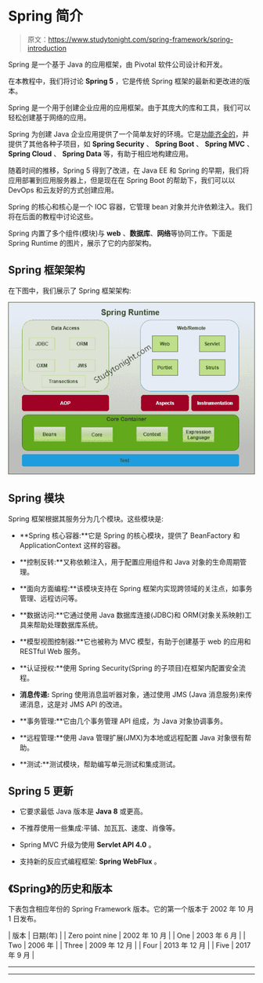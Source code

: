 # Spring 简介

> 原文：<https://www.studytonight.com/spring-framework/spring-introduction>

Spring 是一个基于 Java 的应用框架，由 Pivotal 软件公司设计和开发。

在本教程中，我们将讨论 **Spring 5** ，它是传统 Spring 框架的最新和更改进的版本。

Spring 是一个用于创建企业应用的应用框架。由于其庞大的库和工具，我们可以轻松创建基于网络的应用。

Spring 为创建 Java 企业应用提供了一个简单友好的环境。它是[功能齐全的](https://www.studytonight.com/spring-framework/spring-features)，并提供了其他各种子项目，如 **Spring Security** 、 **Spring Boot** 、 **Spring MVC** 、 **Spring Cloud** 、 **Spring Data** 等，有助于相应地构建应用。

随着时间的推移，Spring 5 得到了改进，在 Java EE 和 Spring 的早期，我们将应用部署到应用服务器上，但是现在在 Spring Boot 的帮助下，我们可以以 DevOps 和云友好的方式创建应用。

Spring 的核心和核心是一个 IOC 容器，它管理 bean 对象并允许依赖注入。我们将在后面的教程中讨论这些。

Spring 内置了多个组件(模块)与 **web** 、**数据库**、**网络**等协同工作。下面是 Spring Runtime 的图片，展示了它的内部架构。

## Spring 框架架构

在下图中，我们展示了 Spring 框架架构:

![spring framework architecture](img/4b0aba96cc320e5b47dd9c0a10c39673.png)

## Spring 模块

Spring 框架根据其服务分为几个模块。这些模块是:

*   **Spring 核心容器:**它是 Spring 的核心模块，提供了 BeanFactory 和 ApplicationContext 这样的容器。

*   **控制反转:**又称依赖注入，用于配置应用组件和 Java 对象的生命周期管理。

*   **面向方面编程:**该模块支持在 Spring 框架内实现跨领域的关注点，如事务管理、远程访问等。

*   **数据访问:**它通过使用 Java 数据库连接(JDBC)和 ORM(对象关系映射)工具来帮助处理数据库系统。

*   **模型视图控制器:**它也被称为 MVC 模型，有助于创建基于 web 的应用和 RESTful Web 服务。

*   **认证授权:**使用 Spring Security(Spring 的子项目)在框架内配置安全流程。

*   **消息传递:** Spring 使用消息监听器对象，通过使用 JMS (Java 消息服务)来传递消息，这是对 JMS API 的改进。

*   **事务管理:**它由几个事务管理 API 组成，为 Java 对象协调事务。

*   **远程管理:**使用 Java 管理扩展(JMX)为本地或远程配置 Java 对象很有帮助。

*   **测试:**测试模块，帮助编写单元测试和集成测试。

## Spring 5 更新

*   它要求最低 Java 版本是 **Java 8** 或更高。

*   不推荐使用一些集成:平铺、加瓦瓦、速度、肖像等。

*   Spring MVC 升级为使用 **Servlet API 4.0** 。

*   支持新的反应式编程框架: **Spring WebFlux** 。

## 《Spring》的历史和版本

下表包含相应年份的 Spring Framework 版本。它的第一个版本于 2002 年 10 月 1 日发布。

| 版本 | 日期(年) |
| Zero point nine | 2002 年 10 月 |
| One | 2003 年 6 月 |
| Two | 2006 年 |
| Three | 2009 年 12 月 |
| Four | 2013 年 12 月 |
| Five | 2017 年 9 月 |

* * *

* * *